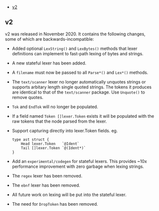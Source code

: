 <!-- TOC depthFrom:2 insertAnchor:true updateOnSave:true -->

- [v2](#v2)

<!-- /TOC -->

<a id="markdown-v2" name="v2"></a>
## v2

v2 was released in November 2020. It contains the following changes, some of
which are backwards-incompatible:

- Added optional `LexString()` and `LexBytes()` methods that lexer
  definitions can implement to fast-path lexing of bytes and strings.
- A new stateful lexer has been added.
- A `filename` must now be passed to all `Parse*()` and `Lex*()` methods.
- The `text/scanner` lexer no longer automatically unquotes strings or
  supports arbitary length single quoted strings. The tokens it produces are
  identical to that of the `text/scanner` package. Use `Unquote()` to remove
  quotes.
- `Tok` and `EndTok` will no longer be populated.
- If a field named `Token []lexer.Token` exists it will be populated with the
  raw tokens that the node parsed from the lexer.
- Support capturing directly into lexer.Token fields. eg.

      type ast struct {
          Head lexer.Token   `@Ident`
          Tail []lexer.Token `@(Ident*)`
      }
- Add an `experimental/codegen` for stateful lexers. This provides ~10x
  performance improvement with zero garbage when lexing strings.
- The `regex` lexer has been removed.
- The `ebnf` lexer has been removed.
- All future work on lexing will be put into the stateful lexer.
- The need for `DropToken` has been removed.

